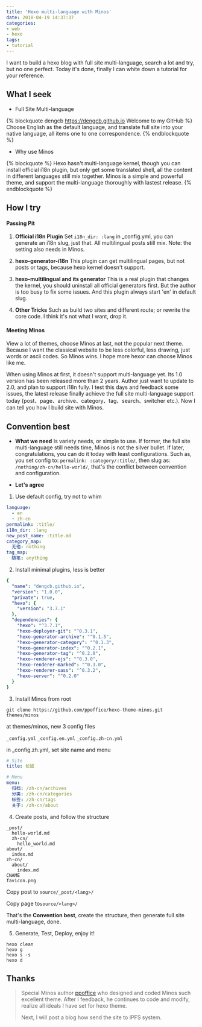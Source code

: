 ```yaml
---
title: 'Hexo multi-language with Minos'
date: 2018-04-19 14:37:37
categories:
- web
- hexo
tags:
- tutorial
---
```

I want to build a hexo blog with full site multi-language, search a lot and try, but no one perfect. Today it's done, finally I can white down a tutorial for your reference.

<!--more-->

## What I seek
- Full Site Multi-language

{% blockquote dengcb https://dengcb.github.io Welcome to my GitHub %}
Choose English as the default language, and translate full site into your native language, all items one to one correspondence.
{% endblockquote %}
- Why use Minos

{% blockquote %}
Hexo hasn't multi-language kernel, though you can install official i18n plugin, but only get some translated shell, all the content in different languages still mix together. Minos is a simple and powerful theme, and support the multi-language thoroughly with lastest release.
{% endblockquote %}

## How I try
#### Passing Pit
1. **Official i18n Plugin**
Set `i18n_dir: :lang` in \_config.yml, you can generate an i18n slug, just that. All multilingual posts still mix. Note: the setting also needs in Minos.

2. **hexo-generator-i18n**
This plugin can get multilingual pages, but not posts or tags, because hexo kernel doesn't support.

3. **hexo-multilingual and its generator**
This is a real plugin that changes the kernel, you should uninstall all official generators first. But the author is too busy to fix some issues. And this plugin always start 'en' in default slug.

4. **Other Tricks**
Such as build two sites and different route; or rewrite the core code. I think it's not what I want, drop it.

#### Meeting Minos
View a lot of themes, choose Minos at last, not the popular next theme. Because I want the classical website to be less colorful, less drawing, just words or ascii codes. So Minos wins. I hope more hexor can choose Minos like me.

When using Minos at first, it doesn't support multi-language yet. Its 1.0 version has been released more than 2 years. Author just want to update to 2.0, and plan to support i18n fully. I test this days and feedback some issues, the latest release finally achieve the full site multi-language support today (post、page、archive、category、tag、search、switcher etc.). Now I can tell you how I build site with Minos.

## Convention best
- **What we need**
Is variety needs, or simple to use. If former, the full site multi-language still needs time, Minos is not the silver bullet. If later, congratulations, you can do it today with least configurations. Such as, you set config to: `permalink: :category/:title/`, then slug as: `/nothing/zh-cn/hello-world/`, that's the conflict between convention and configuration.
  
  
- **Let's agree**
1. Use default config, try not to whim
```yaml
language:
  - en
  - zh-cn
permalink: :title/
i18n_dir: :lang
new_post_name: :title.md
category_map:
  无他: nothing
tag_map:
  随笔: anything
```

2. Install minimal plugins, less is better
```yaml
{
  "name": "dengcb.github.io",
  "version": "1.0.0",
  "private": true,
  "hexo": {
    "version": "3.7.1"
  },
  "dependencies": {
    "hexo": "^3.7.1",
    "hexo-deployer-git": "^0.3.1",
    "hexo-generator-archive": "^0.1.5",
    "hexo-generator-category": "^0.1.3",
    "hexo-generator-index": "^0.2.1",
    "hexo-generator-tag": "^0.2.0",
    "hexo-renderer-ejs": "^0.3.0",
    "hexo-renderer-marked": "^0.3.0",
    "hexo-renderer-sass": "^0.3.2",
    "hexo-server": "^0.2.0"
  }
}
```

3. Install Minos from root

  `git clone https://github.com/ppoffice/hexo-theme-minos.git themes/minos`

  at themes/minos, new 3 config files

  `_config.yml` `_config.en.yml` `_config.zh-cn.yml`

  in \_config.zh.yml, set site name and menu
```yaml
# Site
title: 长斌

# Menu
menu:
  归档: /zh-cn/archives
  分类: /zh-cn/categories
  标签: /zh-cn/tags
  关于: /zh-cn/about
```

4. Create posts, and follow the structure
```
_post/
  hello-world.md
  zh-cn/
    hello_world.md
about/
  index.md
zh-cn/
  about/
    index.md
CNAME
favicon.png
```
  Copy post to `source/_post/<lang>/`

  Copy page to`source/<lang>/`

  That's the **Convention best**, create the structure, then generate full site multi-language, done.
  
  
5. Generate, Test, Deploy, enjoy it!
  
  ```
hexo clean
hexo g
hexo s -s
hexo d
```

## Thanks
> Special Minos author [ppoffice](https://ppoffice.github.io "Ruipeng Zhang") who designed and coded Minos such excellent theme. After I feedback, he continues to code and modify, realize all ideals I have set for hexo theme.
> 
> Next, I will post a blog how send the site to IPFS system.